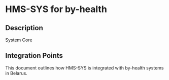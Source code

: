 # HMS-SYS for by-health

## Description

System Core

## Integration Points

This document outlines how HMS-SYS is integrated with by-health systems in Belarus.
